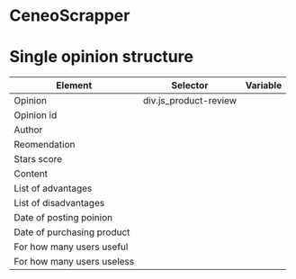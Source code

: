 # CeneoScrapper

# Single opinion structure

|Element|Selector|Variable|
|-------|--------|--------|
|Opinion|div.js_product-review||
|Opinion id|||
|Author|||
|Reomendation|||
|Stars score|||
|Content|||
|List of advantages|||
|List of disadvantages|||
|Date of posting poinion|||
|Date of purchasing product|||
|For how many users useful|||
|For how many users useless|||